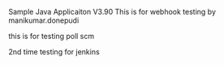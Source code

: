 Sample Java Applicaiton V3.90
This is for webhook testing by manikumar.donepudi

this is for testing poll scm

2nd time testing for jenkins
